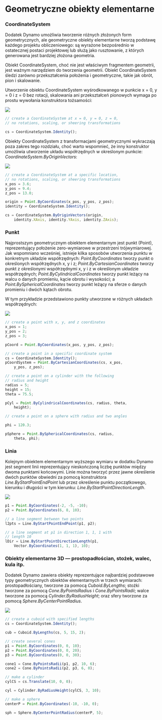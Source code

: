 # Geometryczne obiekty elementarne

### CoordinateSystem

Dodatek Dynamo umożliwia tworzenie różnych złożonych form geometrycznych, ale geometryczne obiekty elementarne tworzą podstawę każdego projektu obliczeniowego: są wyrażone bezpośrednio w ostatecznej postaci projektowej lub służą jako rusztowanie, z których generowana jest bardziej złożona geometria.

Obiekt CoordinateSystem, choć nie jest właściwym fragmentem geometrii, jest ważnym narzędziem do tworzenia geometrii. Obiekt CoordinateSystem śledzi zarówno przekształcenia położenia i geometryczne, takie jak obrót, pion i skalowanie.

Utworzenie obiektu CoordinateSystem wyśrodkowanego w punkcie x = 0, y = 0 i z = 0 bez rotacji, skalowania ani przekształceń pionowych wymaga po prostu wywołania konstruktora tożsamości:

![](../images/8-2/2/GeometricPrimitives\_01.png)

```js
// create a CoordinateSystem at x = 0, y = 0, z = 0,
// no rotations, scaling, or sheering transformations

cs = CoordinateSystem.Identity();
```

Obiekty CoordinateSystem z transformacjami geometrycznymi wykraczają poza zakres tego rozdziału, choć warto wspomnieć, że inny konstruktor umożliwia utworzenie układu współrzędnych w określonym punkcie: _CoordinateSystem.ByOriginVectors_:

![](../images/8-2/2/GeometricPrimitives\_02.png)

```js
// create a CoordinateSystem at a specific location,
// no rotations, scaling, or sheering transformations
x_pos = 3.6;
y_pos = 9.4;
z_pos = 13.0;

origin = Point.ByCoordinates(x_pos, y_pos, z_pos);
identity = CoordinateSystem.Identity();

cs = CoordinateSystem.ByOriginVectors(origin,
    identity.XAxis, identity.YAxis, identity.ZAxis);
```

### Punkt

Najprostszym geometrycznym obiektem elementarnym jest punkt (Point), reprezentujący położenie zero-wymiarowe w przestrzeni trójwymiarowej. Jak wspomniano wcześniej, istnieje kilka sposobów utworzenia punktu w konkretnym układzie współrzędnych: _Point.ByCoordinates_ tworzy punkt o określonych współrzędnych x, y i z; _Point.ByCartesianCoordinates_ tworzy punkt z określonymi współrzędnymi x, y i z w określonym układzie współrzędnych; _Point.ByCylindricalCoordinates_ tworzy punkt leżący na walcu o danych promieniu, kącie obrotu i wysokości; a _Point.BySphericalCoordinates_ tworzy punkt leżący na sferze o danych promieniu i dwóch kątach obrotu.

W tym przykładzie przedstawiono punkty utworzone w różnych układach współrzędnych:

![](../images/8-2/2/GeometricPrimitives\_03.png)

```js
// create a point with x, y, and z coordinates
x_pos = 1;
y_pos = 2;
z_pos = 3;

pCoord = Point.ByCoordinates(x_pos, y_pos, z_pos);

// create a point in a specific coordinate system
cs = CoordinateSystem.Identity();
pCoordSystem = Point.ByCartesianCoordinates(cs, x_pos,
    y_pos, z_pos);

// create a point on a cylinder with the following
// radius and height
radius = 5;
height = 15;
theta = 75.5;

pCyl = Point.ByCylindricalCoordinates(cs, radius, theta,
    height);

// create a point on a sphere with radius and two angles

phi = 120.3;

pSphere = Point.BySphericalCoordinates(cs, radius,
    theta, phi);
```

### Linia 

Kolejnym obiektem elementarnym wyższego wymiaru w dodatku Dynamo jest segment linii reprezentujący nieskończoną liczbę punktów między dwoma punktami końcowymi. Linie można tworzyć przez jawne określenie dwóch punktów obwiedni za pomocą konstruktora _Line.ByStartPointEndPoint_ lub przez określenie punktu początkowego, kierunku i długości w tym kierunku: _Line.ByStartPointDirectionLength_.

![](../images/8-2/2/GeometricPrimitives\_04.png)

```js
p1 = Point.ByCoordinates(-2, -5, -10);
p2 = Point.ByCoordinates(6, 8, 10);

// a line segment between two points
l2pts = Line.ByStartPointEndPoint(p1, p2);

// a line segment at p1 in direction 1, 1, 1 with
// length 10
lDir = Line.ByStartPointDirectionLength(p1,
    Vector.ByCoordinates(1, 1, 1), 10);
```

### Obiekty elementarne 3D — prostopadłościan, stożek, walec, kula itp.

Dodatek Dynamo zawiera obiekty reprezentujące najbardziej podstawowe typy geometrycznych obiektów elementarnych w trzech wymiarach: prostopadłościany, tworzone za pomocą _Cuboid.ByLengths_; stożki tworzone za pomocą _Cone.ByPointsRadius_ i _Cone.ByPointsRadii_; walce tworzone za pomocą _Cylinder.ByRadiusHeight_; oraz sfery tworzone za pomocą _Sphere.ByCenterPointRadius_.

![](../images/8-2/2/GeometricPrimitives\_05.png)

```js
// create a cuboid with specified lengths
cs = CoordinateSystem.Identity();

cub = Cuboid.ByLengths(cs, 5, 15, 2);

// create several cones
p1 = Point.ByCoordinates(0, 0, 10);
p2 = Point.ByCoordinates(0, 0, 20);
p3 = Point.ByCoordinates(0, 0, 30);

cone1 = Cone.ByPointsRadii(p1, p2, 10, 6);
cone2 = Cone.ByPointsRadii(p2, p3, 6, 0);

// make a cylinder
cylCS = cs.Translate(10, 0, 0);

cyl = Cylinder.ByRadiusHeight(cylCS, 3, 10);

// make a sphere
centerP = Point.ByCoordinates(-10, -10, 0);

sph = Sphere.ByCenterPointRadius(centerP, 5);
```
